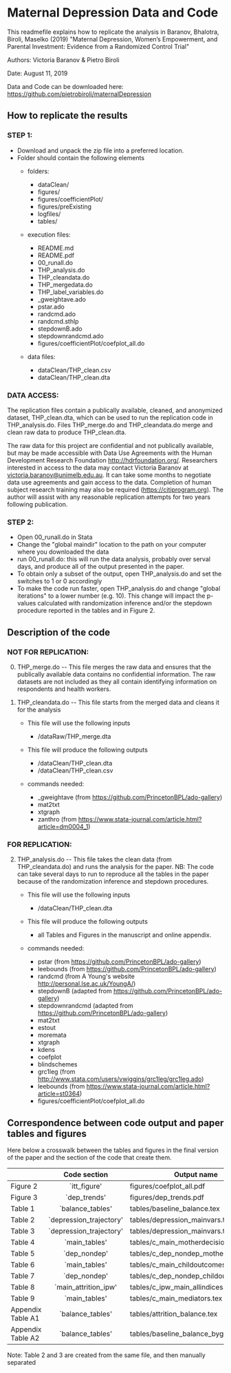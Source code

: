 # Maternal Depression Data and Code
This readmefile explains how to replicate the analysis in
Baranov, Bhalotra, Biroli, Maselko (2019)
"Maternal Depression, Women’s Empowerment, and Parental Investment: Evidence from a Randomized Control Trial"

Authors: Victoria Baranov & Pietro Biroli

Date: August 11, 2019

Data and Code can be downloaded here: https://github.com/pietrobiroli/maternalDepression


## How to replicate the results
### STEP 1:
- Download and unpack the zip file into a preferred location.
- Folder should contain the following elements
  -  folders:
      -  dataClean/
      -  figures/
      -  figures/coefficientPlot/
      -  figures/preExisting
      -  logfiles/
      -  tables/

  -  execution files:
      -  README.md
      -  README.pdf
      -  00_runall.do
      -  THP_analysis.do
      -  THP_cleandata.do
      -  THP_mergedata.do
      -  THP_label_variables.do
      -  _gweightave.ado
      -  pstar.ado
      -  randcmd.ado
      -  randcmd.sthlp
      -  stepdownB.ado
      -  stepdownrandcmd.ado
      -  figures/coefficientPlot/coefplot_all.do

  -  data files:
      -  dataClean/THP_clean.csv
      -  dataClean/THP_clean.dta

### DATA ACCESS:
The replication files contain a publically available, cleaned, and anonymized dataset, THP_clean.dta, which can be used to run the replication code in THP_analysis.do. Files THP_merge.do and THP_cleandata.do merge and clean raw data to produce THP_clean.dta.

The raw data for this project are confidential and not publically available, but may be made accessible with Data Use Agreements with the Human Development Research Foundation http://hdrfoundation.org/. Researchers interested in access to the data may contact Victoria Baranov at victoria.baranov@unimelb.edu.au. It can take some months to negotiate data use agreements and gain access to the data. Completion of human subject research training may also be required (https://citiprogram.org). The author will assist with any reasonable replication attempts for two years following publication.


### STEP 2:
  - Open 00_runall.do in Stata
  - Change the "global maindir" location to the path on your computer where you downloaded the data
  - run 00_runall.do: this will run the data analysis, probably over serval days, and produce all of the
 output presented in the paper.
  - To obtain only a subset of the output, open THP_analysis.do and set the switches to 1 or 0 accordingly
  - To make the code run faster, open THP_analysis.do and change "global iterations" to a lower number (e.g.
 10). This change will impact the p-values calculated with randomization inference and/or the stepdown procedure reported in the tables and in Figure 2.


## Description of the code
### NOT FOR REPLICATION:

0. THP_merge.do --
This file merges the raw data and ensures that the publically available data contains no confidential information. The raw datasets are not included as they all contain identifying information on respondents and health workers.


1. THP_cleandata.do -- This file starts from the merged data and cleans it for the analysis
    * This file will use the following inputs
        * /dataRaw/THP_merge.dta

    * This file will produce the following outputs
        * /dataClean/THP_clean.dta
        * /dataClean/THP_clean.csv

    * commands needed:
        * _gweightave (from https://github.com/PrincetonBPL/ado-gallery)
        * mat2txt
        * xtgraph
        * zanthro (from https://www.stata-journal.com/article.html?article=dm0004_1)

### FOR REPLICATION:

2. THP_analysis.do --  This file takes the clean data (from THP_cleandata.do) and runs the analysis for the paper.
NB: The code can take several days to run to reproduce all the tables in the paper because of the randomization inference and stepdown procedures.

    * This file will use the following inputs
        * /dataClean/THP_clean.dta

    * This file will produce the following outputs
        * all Tables and Figures in the manuscript and online appendix.

    * commands needed:
         * pstar           (from https://github.com/PrincetonBPL/ado-gallery)
         * leebounds       (from https://github.com/PrincetonBPL/ado-gallery)
         * randcmd         (from A Young's website http://personal.lse.ac.uk/YoungA/)
         * stepdownB       (adapted from https://github.com/PrincetonBPL/ado-gallery)
         * stepdownrandcmd  (adapted from https://github.com/PrincetonBPL/ado-gallery)
         * mat2txt
         * estout
         * moremata
         * xtgraph
         * kdens
         * coefplot
         * blindschemes
         * grc1leg     (from http://www.stata.com/users/vwiggins/grc1leg/grc1leg.ado)
         * leebounds   (from https://www.stata-journal.com/article.html?article=st0364)
         * figures/coefficientPlot/coefplot_all.do

## Correspondence between code output and paper tables and figures
Here below a crosswalk between the tables and figures in the final version of the paper and the section of the code that create them.

|                   |       Code section      |            Output name                   |
|-------------------|:-----------------------:|------------------------------------------|
| Figure 2          | `itt_figure'            | figures/coefplot_all.pdf                 |
| Figure 3          | `dep_trends'            | figures/dep_trends.pdf                   |
| Table 1           | `balance_tables'        | tables/baseline_balance.tex              |
| Table 2           | `depression_trajectory' | tables/depression_mainvars.tex           |
| Table 3           | `depression_trajectory' | tables/depression_mainvars.tex           |
| Table 4           | `main_tables'           | tables/c_main_motherdecisions.tex        |
| Table 5           | `dep_nondep'            | tables/c_dep_nondep_mothergap.tex        |
| Table 6           | `main_tables'           | tables/c_main_childoutcomes.tex          |
| Table 7           | `dep_nondep'            | tables/c_dep_nondep_childoutcomes.tex    |
| Table 8           | `main_attrition_ipw'    | tables/c_ipw_main_allindices.tex         |
| Table 9           | `main_tables'           | tables/c_main_mediators.tex              |
| Appendix Table A1 | `balance_tables'        | tables/attrition_balance.tex             |
| Appendix Table A2 | `balance_tables'        | tables/baseline_balance_bygender.tex     |

Note: Table 2 and 3 are created from the same file, and then manually separated
